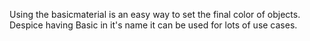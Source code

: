 Using the basicmaterial is an easy way to set the final color of objects. Despice having Basic in it's name it can be used for lots of use cases.
